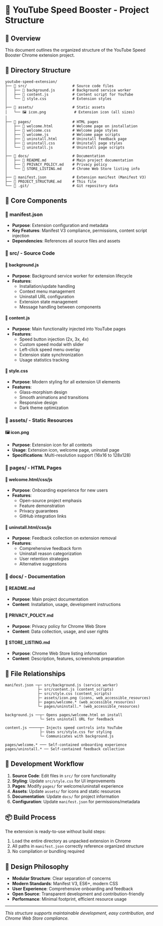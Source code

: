 # 📁 YouTube Speed Booster - Project Structure

## 🎯 Overview

This document outlines the organized structure of the YouTube Speed Booster Chrome extension project.

## 📂 Directory Structure

```
youtube-speed-extension/
├── 📁 src/                     # Source code files
│   ├── 📄 background.js        # Background service worker
│   ├── 📄 content.js           # Content script for YouTube
│   └── 📄 style.css            # Extension styles
│
├── 📁 assets/                  # Static assets
│   └── 🖼️ icon.png             # Extension icon (all sizes)
│
├── 📁 pages/                   # HTML pages
│   ├── 📄 welcome.html         # Welcome page on installation
│   ├── 📄 welcome.css          # Welcome page styles
│   ├── 📄 welcome.js           # Welcome page scripts
│   ├── 📄 uninstall.html       # Uninstall feedback page
│   ├── 📄 uninstall.css        # Uninstall page styles
│   └── 📄 uninstall.js         # Uninstall page scripts
│
├── 📁 docs/                    # Documentation
│   ├── 📄 README.md            # Main project documentation
│   ├── 📄 PRIVACY_POLICY.md    # Privacy policy
│   └── 📄 STORE_LISTING.md     # Chrome Web Store listing info
│
├── 📄 manifest.json            # Extension manifest (Manifest V3)
├── 📄 PROJECT_STRUCTURE.md     # This file
└── 📁 .git/                    # Git repository data
```

## 🔧 Core Components

### **📄 manifest.json**

- **Purpose**: Extension configuration and metadata
- **Key Features**: Manifest V3 compliance, permissions, content script injection
- **Dependencies**: References all source files and assets

### **📁 src/ - Source Code**

#### **📄 background.js**

- **Purpose**: Background service worker for extension lifecycle
- **Features**:
  - Installation/update handling
  - Context menu management
  - Uninstall URL configuration
  - Extension state management
  - Message handling between components

#### **📄 content.js**

- **Purpose**: Main functionality injected into YouTube pages
- **Features**:
  - Speed button injection (2x, 3x, 4x)
  - Custom speed modal with slider
  - Left-click speed menu overlay
  - Extension state synchronization
  - Usage statistics tracking

#### **📄 style.css**

- **Purpose**: Modern styling for all extension UI elements
- **Features**:
  - Glass-morphism design
  - Smooth animations and transitions
  - Responsive design
  - Dark theme optimization

### **📁 assets/ - Static Resources**

#### **🖼️ icon.png**

- **Purpose**: Extension icon for all contexts
- **Usage**: Extension icon, welcome page, uninstall page
- **Specifications**: Multi-resolution support (16x16 to 128x128)

### **📁 pages/ - HTML Pages**

#### **📄 welcome.html/css/js**

- **Purpose**: Onboarding experience for new users
- **Features**:
  - Open-source project emphasis
  - Feature demonstration
  - Privacy guarantees
  - GitHub integration links

#### **📄 uninstall.html/css/js**

- **Purpose**: Feedback collection on extension removal
- **Features**:
  - Comprehensive feedback form
  - Uninstall reason categorization
  - User retention strategies
  - Alternative suggestions

### **📁 docs/ - Documentation**

#### **📄 README.md**

- **Purpose**: Main project documentation
- **Content**: Installation, usage, development instructions

#### **📄 PRIVACY_POLICY.md**

- **Purpose**: Privacy policy for Chrome Web Store
- **Content**: Data collection, usage, and user rights

#### **📄 STORE_LISTING.md**

- **Purpose**: Chrome Web Store listing information
- **Content**: Description, features, screenshots preparation

## 🔄 File Relationships

```
manifest.json ─┬─ src/background.js (service_worker)
               ├─ src/content.js (content_scripts)
               ├─ src/style.css (content_scripts)
               ├─ assets/icon.png (icons, web_accessible_resources)
               ├─ pages/welcome.* (web_accessible_resources)
               └─ pages/uninstall.* (web_accessible_resources)

background.js ──┬─ Opens pages/welcome.html on install
                └─ Sets uninstall URL for feedback

content.js ─────┬─ Injects speed controls into YouTube
                ├─ Uses src/style.css for styling
                └─ Communicates with background.js

pages/welcome.* ─── Self-contained onboarding experience
pages/uninstall.* ── Self-contained feedback collection
```

## 🚀 Development Workflow

1. **Source Code**: Edit files in `src/` for core functionality
2. **Styling**: Update `src/style.css` for UI improvements
3. **Pages**: Modify `pages/` for welcome/uninstall experience
4. **Assets**: Update `assets/` for icons and static resources
5. **Documentation**: Update `docs/` for project information
6. **Configuration**: Update `manifest.json` for permissions/metadata

## 📦 Build Process

The extension is ready-to-use without build steps:

1. Load the entire directory as unpacked extension in Chrome
2. All paths in `manifest.json` correctly reference organized structure
3. No compilation or bundling required

## 🎨 Design Philosophy

- **Modular Structure**: Clear separation of concerns
- **Modern Standards**: Manifest V3, ES6+, modern CSS
- **User Experience**: Comprehensive onboarding and feedback
- **Open Source**: Transparent development and contribution-friendly
- **Performance**: Minimal footprint, efficient resource usage

---

_This structure supports maintainable development, easy contribution, and Chrome Web Store compliance._
